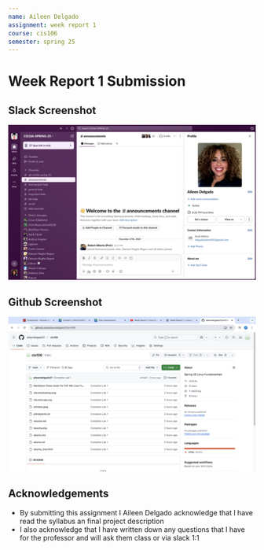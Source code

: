 ```yaml
---
name: Aileen Delgado 
assignment: week report 1
course: cis106
semester: spring 25
---
```


  # Week Report 1 Submission

## Slack Screenshot

![slack](slack.png)

## Github Screenshot

![github](github.png)

## Acknowledgements
* By submitting this assignment I Aileen Delgado acknowledge that I have read the syllabus an final project description
* I also acknowledge that I have written down any questions that I have for the professor and will ask them class or via slack 1:1